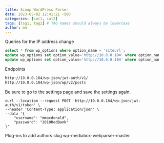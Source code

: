 ```yaml
---
title: Scoop WordPress Parser
date: 2023-05-02 12:41:21 -500
categories: [cat1, cat2]
tags: [tag1, tag2] # TAG names should always be lowercase
author: mm
---
```


Queries for the IP address change

```sql
select * from wp_options where option_name = 'siteurl';
update wp_options set option_value='http://10.0.0.184' where option_name='siteurl';
update wp_options set option_value='http://10.0.0.184' where option_name='home';
```

Endpoints
```bash
http://10.0.0.184/wp-json/jwt-auth/v1/
http://10.0.0.184/wp-json/wp/v2/posts
```
Be sure to go to the settings page and save the settings again.

```curl
curl --location --request POST 'http://10.0.0.184/wp-json/jwt-auth/v1/token' \
--header 'Content-Type: application/json' \
--data '{
    "username": "mmacdonald",
    "password": "2010RedBank" 
}'
```

Plug-ins to add
authors slug
wp-mediabox-webparser-master
